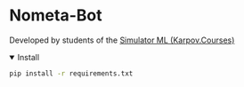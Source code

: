 # Nometa-Bot
Developed by students of the [Simulator ML (Karpov.Courses)](https://karpov.courses/simulator-ml)

<details open>
<summary>Install</summary>

```bash
pip install -r requirements.txt
```
